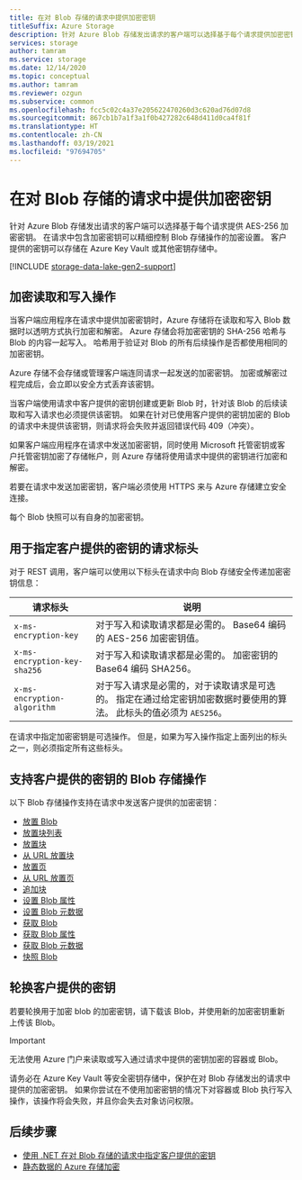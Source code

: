 ```yaml
---
title: 在对 Blob 存储的请求中提供加密密钥
titleSuffix: Azure Storage
description: 针对 Azure Blob 存储发出请求的客户端可以选择基于每个请求提供加密密钥。 在请求中包含加密密钥可以精细控制 Blob 存储操作的加密设置。
services: storage
author: tamram
ms.service: storage
ms.date: 12/14/2020
ms.topic: conceptual
ms.author: tamram
ms.reviewer: ozgun
ms.subservice: common
ms.openlocfilehash: fcc5c02c4a37e205622470260d3c620ad76d07d8
ms.sourcegitcommit: 867cb1b7a1f3a1f0b427282c648d411d0ca4f81f
ms.translationtype: HT
ms.contentlocale: zh-CN
ms.lasthandoff: 03/19/2021
ms.locfileid: "97694705"
---
```

# <a name="provide-an-encryption-key-on-a-request-to-blob-storage"></a>在对 Blob 存储的请求中提供加密密钥

针对 Azure Blob 存储发出请求的客户端可以选择基于每个请求提供 AES-256 加密密钥。 在请求中包含加密密钥可以精细控制 Blob 存储操作的加密设置。 客户提供的密钥可以存储在 Azure Key Vault 或其他密钥存储中。

[!INCLUDE [storage-data-lake-gen2-support](../../../includes/storage-data-lake-gen2-support.md)]

## <a name="encrypting-read-and-write-operations"></a>加密读取和写入操作

当客户端应用程序在请求中提供加密密钥时，Azure 存储将在读取和写入 Blob 数据时以透明方式执行加密和解密。 Azure 存储会将加密密钥的 SHA-256 哈希与 Blob 的内容一起写入。 哈希用于验证对 Blob 的所有后续操作是否都使用相同的加密密钥。

Azure 存储不会存储或管理客户端连同请求一起发送的加密密钥。 加密或解密过程完成后，会立即以安全方式丢弃该密钥。

当客户端使用请求中客户提供的密钥创建或更新 Blob 时，针对该 Blob 的后续读取和写入请求也必须提供该密钥。 如果在针对已使用客户提供的密钥加密的 Blob 的请求中未提供该密钥，则请求将会失败并返回错误代码 409（冲突）。

如果客户端应用程序在请求中发送加密密钥，同时使用 Microsoft 托管密钥或客户托管密钥加密了存储帐户，则 Azure 存储将使用请求中提供的密钥进行加密和解密。

若要在请求中发送加密密钥，客户端必须使用 HTTPS 来与 Azure 存储建立安全连接。

每个 Blob 快照可以有自身的加密密钥。

## <a name="request-headers-for-specifying-customer-provided-keys"></a>用于指定客户提供的密钥的请求标头

对于 REST 调用，客户端可以使用以下标头在请求中向 Blob 存储安全传递加密密钥信息：

|请求标头 | 说明 |
|---------------|-------------|
|`x-ms-encryption-key` |对于写入和读取请求都是必需的。 Base64 编码的 AES-256 加密密钥值。 |
|`x-ms-encryption-key-sha256`| 对于写入和读取请求都是必需的。 加密密钥的 Base64 编码 SHA256。 |
|`x-ms-encryption-algorithm` | 对于写入请求是必需的，对于读取请求是可选的。 指定在通过给定密钥加密数据时要使用的算法。  此标头的值必须为 `AES256`。 |

在请求中指定加密密钥是可选操作。 但是，如果为写入操作指定上面列出的标头之一，则必须指定所有这些标头。

## <a name="blob-storage-operations-supporting-customer-provided-keys"></a>支持客户提供的密钥的 Blob 存储操作

以下 Blob 存储操作支持在请求中发送客户提供的加密密钥：

- [放置 Blob](/rest/api/storageservices/put-blob)
- [放置块列表](/rest/api/storageservices/put-block-list)
- [放置块](/rest/api/storageservices/put-block)
- [从 URL 放置块](/rest/api/storageservices/put-block-from-url)
- [放置页](/rest/api/storageservices/put-page)
- [从 URL 放置页](/rest/api/storageservices/put-page-from-url)
- [追加块](/rest/api/storageservices/append-block)
- [设置 Blob 属性](/rest/api/storageservices/set-blob-properties)
- [设置 Blob 元数据](/rest/api/storageservices/set-blob-metadata)
- [获取 Blob](/rest/api/storageservices/get-blob)
- [获取 Blob 属性](/rest/api/storageservices/get-blob-properties)
- [获取 Blob 元数据](/rest/api/storageservices/get-blob-metadata)
- [快照 Blob](/rest/api/storageservices/snapshot-blob)

## <a name="rotate-customer-provided-keys"></a>轮换客户提供的密钥

若要轮换用于加密 blob 的加密密钥，请下载该 Blob，并使用新的加密密钥重新上传该 Blob。

> [!IMPORTANT]
> 无法使用 Azure 门户来读取或写入通过请求中提供的密钥加密的容器或 Blob。
>
> 请务必在 Azure Key Vault 等安全密钥存储中，保护在对 Blob 存储发出的请求中提供的加密密钥。 如果你尝试在不使用加密密钥的情况下对容器或 Blob 执行写入操作，该操作将会失败，并且你会失去对象访问权限。

## <a name="next-steps"></a>后续步骤

- [使用 .NET 在对 Blob 存储的请求中指定客户提供的密钥](storage-blob-customer-provided-key.md)
- [静态数据的 Azure 存储加密](../common/storage-service-encryption.md)
